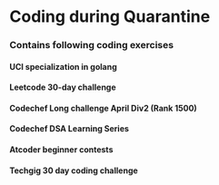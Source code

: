 # Coding during Quarantine

### Contains following coding exercises
#### UCI specialization in golang
#### Leetcode 30-day challenge
#### Codechef Long challenge April Div2 (Rank 1500)
#### Codechef DSA Learning Series
#### Atcoder beginner contests
#### Techgig 30 day coding challenge
